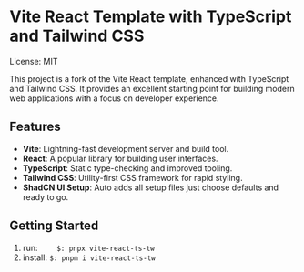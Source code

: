 # Vite React Template with TypeScript and Tailwind CSS

License: MIT

This project is a fork of the Vite React template, enhanced with TypeScript and Tailwind CSS. It provides an excellent starting point for building modern web applications with a focus on developer experience.

## Features

- **Vite**: Lightning-fast development server and build tool.
- **React**: A popular library for building user interfaces.
- **TypeScript**: Static type-checking and improved tooling.
- **Tailwind CSS**: Utility-first CSS framework for rapid styling.
- **ShadCN UI Setup**: Auto adds all setup files just choose defaults and ready to go.

## Getting Started

1. run:
   &nbsp;&nbsp;`   $: pnpx vite-react-ts-tw`
2. install:
   `$: pnpm i vite-react-ts-tw`

